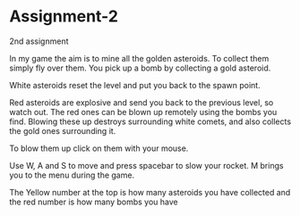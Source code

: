 # Assignment-2
2nd assignment

In my game the aim is to mine all the golden asteroids. To collect them simply fly over them.
You pick up a bomb by collecting a gold asteroid.

White asteroids reset the level and put you back to the spawn point.

Red asteroids are explosive and send you back to the previous level, so watch out.
The red ones can be blown up remotely using the bombs you find.
Blowing these up destroys surrounding white comets, and also collects the gold ones surrounding it.

To blow them up click on them with your mouse.

Use W, A and S to move and press spacebar to slow your rocket. M brings you to the menu during the game.

The Yellow number at the top is how many asteroids you have collected and the red number is how many bombs you have

